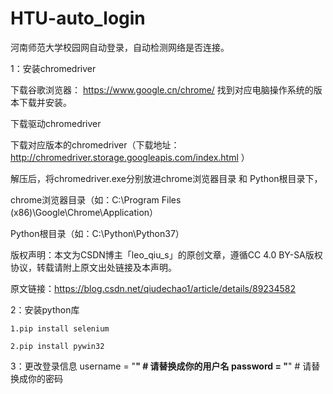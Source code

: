 # HTU-auto_login
河南师范大学校园网自动登录，自动检测网络是否连接。

1：安装chromedriver
   
   下载谷歌浏览器： https://www.google.cn/chrome/  找到对应电脑操作系统的版本下载并安装。
   
   下载驱动chromedriver
  
   下载对应版本的chromedriver（下载地址： http://chromedriver.storage.googleapis.com/index.html ）
  
   解压后，将chromedriver.exe分别放进chrome浏览器目录 和 Python根目录下，
  
   chrome浏览器目录（如：C:\Program Files (x86)\Google\Chrome\Application）
  
   Python根目录（如：C:\Python\Python37）
   
   版权声明：本文为CSDN博主「leo_qiu_s」的原创文章，遵循CC 4.0 BY-SA版权协议，转载请附上原文出处链接及本声明。
   
   原文链接：https://blog.csdn.net/qiudechao1/article/details/89234582

2：安装python库
    
    1.pip install selenium
    
    2.pip install pywin32

3：更改登录信息
   username = "******" # 请替换成你的用户名
   password = "******" # 请替换成你的密码
    
